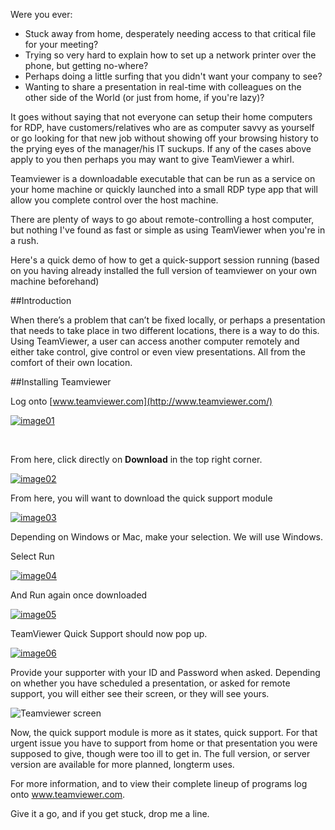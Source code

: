 Were you ever:

- Stuck away from home, desperately needing access to that critical file for your meeting?
- Trying so very hard to explain how to set up a network printer over the phone, but getting no-where?
- Perhaps doing a little surfing that you didn't want your company to see?
- Wanting to share a presentation in real-time with colleagues on the other side of the World (or just from home, if you're lazy)?

It goes without saying that not everyone can setup their home computers for RDP, have customers/relatives who are as computer savvy as yourself or go looking for that new job without showing off your browsing history to the prying eyes of the manager/his IT suckups. If any of the cases above apply to you then perhaps you may want to give TeamViewer a whirl.

Teamviewer is a downloadable executable that can be run as a service on your home machine or quickly launched into a small RDP type app that will allow you complete control over the host machine.

There are plenty of ways to go about remote-controlling a host computer, but nothing I've found as fast or simple as using TeamViewer when you're in a rush.

Here's a quick demo of how to get a quick-support session running (based on you having already installed the full version of teamviewer on your own machine beforehand)

##Introduction

When there’s a problem that can’t be fixed locally, or perhaps a presentation that needs to take place in two different locations, there is a way to do this. Using TeamViewer, a user can access another computer remotely and either take control, give control or even view presentations. All from the comfort of their own location.

##Installing Teamviewer

Log onto [www.teamviewer.com](http://www.teamviewer.com/)

[![image01](/wp-content/uploads/2014/05/image01.png)](/wp-content/uploads/2014/05/image01.png)

 

From here, click directly on **Download** in the top right corner.

[![image02](/wp-content/uploads/2014/05/image02.png)](/wp-content/uploads/2014/05/image02.png)

From here, you will want to download the quick support module

[![image03](/wp-content/uploads/2014/05/image03.png)](/wp-content/uploads/2014/05/image03.png)

Depending on Windows or Mac, make your selection. We will use Windows.

Select Run

[![image04](/wp-content/uploads/2014/05/image04.png)](/wp-content/uploads/2014/05/image04.png)

And Run again once downloaded

[![image05](/wp-content/uploads/2014/05/image05.png)](/wp-content/uploads/2014/05/image05.png)

TeamViewer Quick Support should now pop up.

[![image06](/wp-content/uploads/2014/05/image06.png)](/wp-content/uploads/2014/05/image06.png)

Provide your supporter with your ID and Password when asked. Depending on whether you have scheduled a presentation, or asked for remote support, you will either see their screen, or they will see yours.

![](/images/teamviewer.png "Teamviewer screen")

Now, the quick support module is more as it states, quick support. For that urgent issue you have to support from home or that presentation you were supposed to give, though were too ill to get in. The full version, or server version are available for more planned, longterm uses.

For more information, and to view their complete lineup of programs log onto www.teamviewer.com.

Give it a go, and if you get stuck, drop me a line.
